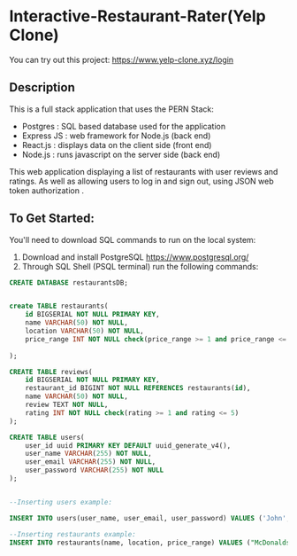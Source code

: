 # Interactive-Restaurant-Rater(Yelp Clone)
You can try out this project: https://www.yelp-clone.xyz/login 
## Description
This is a full stack application that uses the PERN Stack:
- Postgres : SQL based database used for the application
- Express JS : web framework for Node.js (back end)
- React.js : displays data on the client side (front end)
- Node.js : runs javascript on the server side (back end)

This web application displaying a list of restaurants with user reviews and ratings.
As well as allowing users to log in and sign out, using JSON web token authorization .

## To Get Started:
You'll need to download SQL commands to run on the local system:
1. Download and install PostgreSQL 
https://www.postgresql.org/
2. Through SQL Shell (PSQL terminal) run the following commands:
```SQL
CREATE DATABASE restaurantsDB;


create TABLE restaurants(
    id BIGSERIAL NOT NULL PRIMARY KEY,
    name VARCHAR(50) NOT NULL,
    location VARCHAR(50) NOT NULL,
    price_range INT NOT NULL check(price_range >= 1 and price_range <= 5)
    
);

CREATE TABLE reviews(
    id BIGSERIAL NOT NULL PRIMARY KEY,
    restaurant_id BIGINT NOT NULL REFERENCES restaurants(id),
    name VARCHAR(50) NOT NULL,
    review TEXT NOT NULL,
    rating INT NOT NULL check(rating >= 1 and rating <= 5)
);

CREATE TABLE users(
    user_id uuid PRIMARY KEY DEFAULT uuid_generate_v4(),
    user_name VARCHAR(255) NOT NULL,
    user_email VARCHAR(255) NOT NULL,
    user_password VARCHAR(255) NOT NULL
);


--Inserting users example:

INSERT INTO users(user_name, user_email, user_password) VALUES ('John', 'john323@gmail.com', 'johnnyboy32');

--Inserting restaurants example:
INSERT INTO restaurants(name, location, price_range) VALUES ("McDonalds", "Los Angeles", 2)
```



